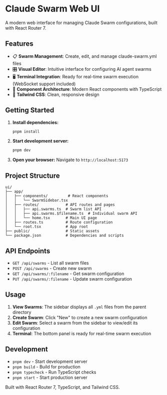 # Claude Swarm Web UI

A modern web interface for managing Claude Swarm configurations, built with React Router 7.

## Features

- 📋 **Swarm Management**: Create, edit, and manage claude-swarm.yml files
- 🎛️ **Visual Editor**: Intuitive interface for configuring AI agent swarms  
- 🖥️ **Terminal Integration**: Ready for real-time swarm execution (WebSocket support included)
- 🧩 **Component Architecture**: Modern React components with TypeScript
- 🎨 **Tailwind CSS**: Clean, responsive design

## Getting Started

1. **Install dependencies:**
   ```bash
   pnpm install
   ```

2. **Start development server:**
   ```bash
   pnpm dev
   ```

3. **Open your browser:**
   Navigate to `http://localhost:5173`

## Project Structure

```
ui/
├── app/
│   ├── components/         # React components
│   │   └── SwarmSidebar.tsx
│   ├── routes/            # API routes and pages
│   │   ├── api.swarms.ts  # Swarm list API
│   │   ├── api.swarms.$filename.ts  # Individual swarm API
│   │   └── home.tsx       # Main UI page
│   ├── routes.ts          # Route configuration
│   └── root.tsx           # App root
├── public/                # Static assets
└── package.json           # Dependencies and scripts
```

## API Endpoints

- `GET /api/swarms` - List all swarm files
- `POST /api/swarms` - Create new swarm
- `GET /api/swarms/:filename` - Get swarm configuration  
- `PUT /api/swarms/:filename` - Update swarm configuration

## Usage

1. **View Swarms**: The sidebar displays all `.yml` files from the parent directory
2. **Create Swarm**: Click "New" to create a new swarm configuration
3. **Edit Swarm**: Select a swarm from the sidebar to view/edit its configuration
4. **Terminal**: The bottom panel is ready for real-time swarm execution

## Development

- `pnpm dev` - Start development server
- `pnpm build` - Build for production  
- `pnpm typecheck` - Run TypeScript checks
- `pnpm start` - Start production server

Built with React Router 7, TypeScript, and Tailwind CSS.